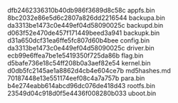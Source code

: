 dfb2462336310b40db986f3689d8c58c  appfs.bin
8bc2032e86e5d6c2807a826dd2216544  backupa.bin
da3313be1473c0e449ef04d58090025c  backupd.bin
d063f52e470de457f171449beed3a941  backupk.bin
d31a650dcf31ea6ffe5fc807d60b4bee  config.bin
da3313be1473c0e449ef04d58090025c  driver.bin
ecb99e6ffea7be1e5419350f725da86b  flag.bin
d5bafe736e18c54ff208b0a3aef82e54  kernel.bin
d0db5fc2145ae1a8862d4cb4e604ce7b  md5hashes.md
70187448e13e551174eef08c4a7a757b  para.bin
b4e274eabb614abcd96dc076de418d43  rootfs.bin
23549d04c918d0f5e4436f008280b033  uboot.bin
